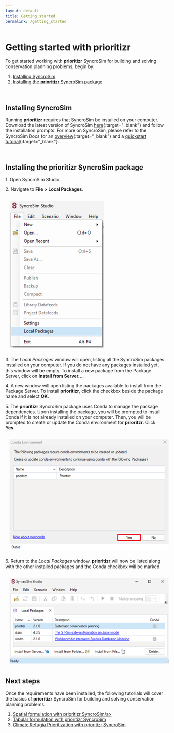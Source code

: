```yaml
---
layout: default
title: Getting started
permalink: /getting_started
---
```


# Getting started with **prioritizr** 

To get started working with **prioritizr** SyncroSim for building and solving conservation planning problems, begin by:

1. <a href="#installing-syncrosim">Installing SyncroSim</a>
2. <a href="#installing-the-prioritizr-syncrosim-package">Installing the **prioritizr** SyncroSim package</a>

<br>

## **Installing SyncroSim**

Running **prioritizr** requires that SyncroSim be installed on your computer. Download the latest version of SyncroSim [here](https://syncrosim.com/download/){:target="_blank"} and follow the installation prompts. For more on SyncroSim, please refer to the SyncroSim Docs for an [overview](https://docs.syncrosim.com/getting_started/overview.html){:target="_blank"} and a [quickstart tutorial](https://docs.syncrosim.com/getting_started/quickstart.html){:target="_blank"}.

<br>

## **Installing the prioritizr SyncroSim package**

1\. Open SyncroSim Studio.

2\. Navigate to **File > Local Packages**.

<img align="center" style="padding: 13px" width="300" src="assets/images/screenshot1.png">

3\. The *Local Packages* window will open, listing all the SyncroSim packages installed on your computer. If you do not have any packages installed yet, this window will be empty. To install a new package from the Package Server, click on **Install from Server...**. 

<!--Add image here of red box around Install from Server... in Local Packages window-->

4\. A new window will open listing the packages available to install from the Package Server. To install **prioritizr**, click the checkbox beside the package name and select **OK**. 

<!--Add image here of red box around checkbox beside prioritizr package name, and OK button-->

5\. The **prioritizr** SyncroSim package uses Conda to manage the package dependencies. Upon installing the package, you will be prompted to install Conda if it is not already installed on your computer. Then, you will be prompted to create or update the Conda environment for **prioritzr**. Click **Yes**.

<img align="center" style="padding: 13px" width="600" src="assets/images/screenshot4.png">
<!-- Update screenshot so the window is active and "Status" doesn't show in the bottom of the screenshot -->

6\. Return to the *Local Packages* window. **prioritizr** will now be listed along with the other installed packages and the Conda checkbox will be marked.

<img align="center" style="padding: 13px" width="600" src="assets/images/screenshot5.png">
<!-- Update screenshot so only the Local Packages tab is shown, without the top toolbar and bottom status bar -->

## **Next steps**

Once the requirements have been installed, the following tutorials will cover the basics of **prioritizr** SyncroSim for building and solving conservation planning problems. 
1. <a href="./tutorials/spatial_formulation_tutorial">Spatial formulation with prioritizr SyncroSim/a>
2. <a href="./tutorials/tabular_formulation_tutorial">Tabular formulation with prioritizr SyncroSim</a>
3. <a href="./tutorials/climate_refugia_prioritization_tutorial">Climate Refugia Prioritization with prioritizr SyncroSim</a>
<!-- Update list with new tutorial(s) when all tutorials are done (next week) -->

<!-- Add an image of prioritizr output maps/charts. Could you propose some options for us to choose together? -->

<br><br><br>
